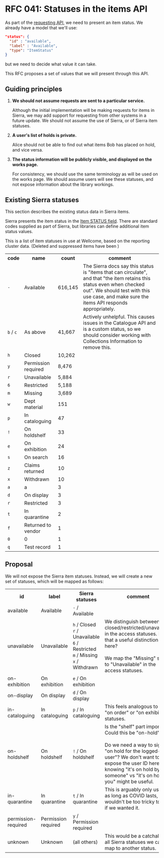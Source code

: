 # RFC 041: Statuses in the items API

As part of the [requesting API](../039-requesting-api-design), we need to present an item status.
We already have a model that we'll use:

```json
"status": {
  "id" : "available",
  "label" : "Available",
  "type": "ItemStatus"
}
```

but we need to decide what value it can take.

This RFC proposes a set of values that we will present through this API.



## Guiding principles

1.  **We should not assume requests are sent to a particular service.**

    Although the initial implementation will be making requests for items in Sierra, we may add support for requesting from other systems in a future update.
    We should not assume the use of Sierra, or of Sierra item statuses.

2.  **A user's list of holds is private.**

    Alice should not be able to find out what items Bob has placed on hold, and vice versa.

3.  **The status information will be publicly visible, and displayed on the works page.**

    For consistency, we should use the same terminology as will be used on the works page.
    We should assume users will see these statuses, and not expose information about the library workings.



## Existing Sierra statuses

This section describes the existing status data in Sierra items.

Sierra presents the item status in the [Item STATUS field](https://documentation.iii.com/sierrahelp/Default.htm#sril/sril_records_fixed_field_types_item.html#STATUS).
There are standard codes supplied as part of Sierra, but libraries can define additional item status values.

This is a list of item statuses in use at Wellcome, based on the reporting cluster data.
(Deleted and suppressed items have been )

<table>
  <tr>
    <th>code</th>
    <th>name</th>
    <th>count</th>
    <th>comment</th>
  </tr>
  <tr>
    <td><code>-</code></td>
    <td>Available</td>
    <td>616,145</td>
    <td>
      The Sierra docs say this status is "items that can circulate", and that "the item retains this status even when checked out".
      We should test with this use case, and make sure the items API responds appropriately.
    </td>
  </tr>
  <tr>
    <td><code>b</code> / <code>c</code></td>
    <td>As above</td>
    <td>41,667</td>
    <td>
      Actively unhelpful.
      This causes issues in the Catalogue API and is a custom status, so we should consider working with Collections Information to remove this.
    </td>
  </tr>
  <tr>
    <td><code>h</code></td>
    <td>Closed</td>
    <td>10,262</td>
    <td></td>
  </tr>
  <tr>
    <td><code>y</code></td>
    <td>Permission required</td>
    <td>8,476</td>
    <td></td>
  </tr>
  <tr>
    <td><code>r</code></td>
    <td>Unavailable</td>
    <td>5,884</td>
    <td></td>
  </tr>
  <tr>
    <td><code>6</code></td>
    <td>Restricted</td>
    <td>5,188</td>
    <td></td>
  </tr>
  <tr>
    <td><code>m</code></td>
    <td>Missing</td>
    <td>3,689</td>
    <td></td>
  </tr>
  <tr>
    <td><code>w</code></td>
    <td>Dept material</td>
    <td>151</td>
    <td></td>
  </tr>
  <tr>
    <td><code>p</code></td>
    <td>In cataloguing</td>
    <td>47</td>
    <td></td>
  </tr>
  <tr>
    <td><code>!</code></td>
    <td>On holdshelf</td>
    <td>33</td>
    <td></td>
  </tr>
  <tr>
    <td><code>e</code></td>
    <td>On exhibition</td>
    <td>24</td>
    <td></td>
  </tr>
  <tr>
    <td><code>s</code></td>
    <td>On search</td>
    <td>16</td>
    <td></td>
  </tr>
  <tr>
    <td><code>z</code></td>
    <td>Claims returned</td>
    <td>10</td>
    <td></td>
  </tr>
  <tr>
    <td><code>x</code></td>
    <td>Withdrawn</td>
    <td>10</td>
    <td></td>
  </tr>
  <tr>
    <td><code>a</code></td>
    <td>a</td>
    <td>3</td>
    <td></td>
  </tr>
  <tr>
    <td><code>d</code></td>
    <td>On display</td>
    <td>3</td>
    <td></td>
  </tr>
  <tr>
    <td><code>r</code></td>
    <td>Restricted</td>
    <td>3</td>
    <td></td>
  </tr>
  <tr>
    <td><code>t</code></td>
    <td>In quarantine</td>
    <td>2</td>
    <td></td>
  </tr>
  <tr>
    <td><code>f</code></td>
    <td>Returned to vendor</td>
    <td>1</td>
    <td></td>
  </tr>
  <tr>
    <td><code>0</code></td>
    <td>0</td>
    <td>1</td>
    <td></td>
  </tr>
  <tr>
    <td><code>q</code></td>
    <td>Test record</td>
    <td>1</td>
    <td></td>
  </tr>
</table>



## Proposal

We will not expose the Sierra item statuses.
Instead, we will create a new set of statuses, which will be mapped as follows:

<table>
  <tr>
    <th>id</th>
    <th>label</th>
    <th>Sierra statuses</th>
    <th>comment</th>
  </tr>
  <tr>
    <td>available</td>
    <td>Available</td>
    <td><code>-</code> / Available</td>
    <td></td>
  </tr>
  <tr>
    <td>unavailable</td>
    <td>Unavailable</td>
    <td>
      <code>h</code> / Closed <br/>
      <code>r</code> / Unavailable <br/>
      <code>6</code> / Restricted <br/>
      <code>m</code> / Missing <br/>
      <code>x</code> / Withdrawn
    </td>
    <td>
      We distinguish between closed/restricted/unavailable in the access statuses.
      Is that a useful distinction here?<br/><br/>
      We map the "Missing" status to "Unavailable" in the access statuses.
    </td>
  </tr>
  <tr>
    <td>on-exhibition</td>
    <td>On exhibition</td>
    <td>
      <code>e</code> / On exhibition
    </td>
    <td>
    </td>
  </tr>
  <tr>
    <td>on-display</td>
    <td>On display</td>
    <td>
      <code>d</code> / On display
    </td>
    <td>
    </td>
  </tr>
  <tr>
    <td>in-cataloguing</td>
    <td>In cataloguing</td>
    <td>
      <code>p</code> / In cataloguing
    </td>
    <td>
      This feels analogous to the "on order" or "on exhibition" statuses.
    </td>
  </tr>
  <tr>
    <td>on-holdshelf</td>
    <td>On holdshelf</td>
    <td>
      <code>!</code> / On holdshelf
    </td>
    <td>
      Is the "shelf" part important?
      Could this be "on-hold"?<br/><br/>
      Do we need a way to signal "on hold for the logged-in user"?
      We don't want to expose the user ID here, but knowing "it's on hold by someone" vs "it's on hold by you" might be useful.
    </td>
  </tr>
  <tr>
    <td>in-quarantine</td>
    <td>In quarantine</td>
    <td>
      <code>t</code> / In quarantine
    </td>
    <td>
      This is arguably only useful as long as COVID lasts, but it wouldn't be too tricky to add if we wanted it.
    </td>
  </tr>
  <tr>
    <td>permission-required</td>
    <td>Permission required</td>
    <td><code>y</code> / Permission required</td>
    <td></td>
  </tr>
  <tr>
    <td>unknown</td>
    <td>Unknown</td>
    <td>(all others)</td>
    <td>
      This would be a catchall for all Sierra statuses we can't map to another status.
    </td>
  </tr>
</table>

